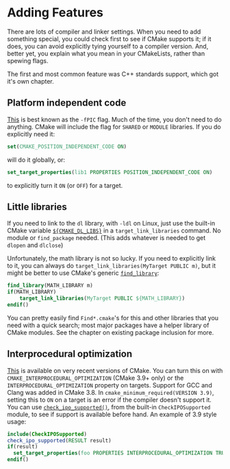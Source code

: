 # Adding Features

There are lots of compiler and linker settings. When you need to add something special, you could check first to see if CMake supports it; if it does, you can avoid explicitly tying yourself to a compiler version. And, better yet, you explain what you mean in your CMakeLists, rather than spewing flags.

The first and most common feature was C++ standards support, which got it's own chapter.

## Platform independent code

[This](https://cmake.org/cmake/help/latest/variable/CMAKE_POSITION_INDEPENDENT_CODE.html) is best known as the `-fPIC` flag. Much of the time, you don't need to do anything. CMake will include the flag for `SHARED` or `MODULE` libraries. If you do explicitly need it:

```cmake
set(CMAKE_POSITION_INDEPENDENT_CODE ON)
```

will do it globally, or:

```cmake
set_target_properties(lib1 PROPERTIES POSITION_INDEPENDENT_CODE ON)
```

to explicitly turn it `ON` (or `OFF`) for a target.

## Little libraries

If you need to link to the `dl` library, with `-ldl` on Linux, just use the built-in CMake variable [`${CMAKE_DL_LIBS}`](https://cmake.org/cmake/help/latest/variable/CMAKE_DL_LIBS.html) in a `target_link_libraries` command. No module or `find_package` needed. (This adds whatever is needed to get `dlopen` and `dlclose`)

Unfortunately, the math library is not so lucky. If you need to explicitly link to it, you can always do `target_link_libraries(MyTarget PUBLIC m)`, but it might be better to use CMake's generic [`find_library`](https://cmake.org/cmake/help/latest/command/find_library.html):

```cmake
find_library(MATH_LIBRARY m)
if(MATH_LIBRARY)
    target_link_libraries(MyTarget PUBLIC ${MATH_LIBRARY})
endif()
```

You can pretty easily find `Find*.cmake`'s for this and other libraries that you need with a quick search; most major packages have a helper library of CMake modules. See the chapter on existing package inclusion for more.



## Interprocedural optimization

[This](https://cmake.org/cmake/help/latest/variable/CMAKE_INTERPROCEDURAL_OPTIMIZATION.html) is available on very recent versions of CMake. You can turn this on with `CMAKE_INTERPROCEDURAL_OPTIMIZATION` (CMake 3.9+ only) or the `INTERPROCEDURAL_OPTIMIZATION` property on targets. Support for GCC and Clang was added in CMake 3.8. In `cmake_minimum_required(VERSION 3.9)`, setting this to `ON` on a target is an error if the compiler doesn't support it. You can use [`check_ipo_supported()`](https://cmake.org/cmake/help/latest/module/CheckIPOSupported.html), from the built-in `CheckIPOSupported` module, to see if support is available before hand. An example of 3.9 style usage:

```cmake
include(CheckIPOSupported)
check_ipo_supported(RESULT result)
if(result)
  set_target_properties(foo PROPERTIES INTERPROCEDURAL_OPTIMIZATION TRUE)
endif()
```
